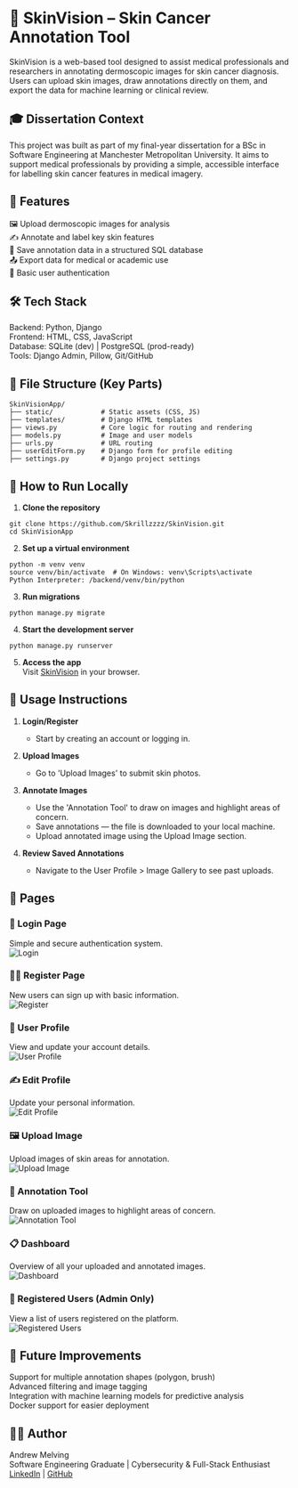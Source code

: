 # 🧠 SkinVision – Skin Cancer Annotation Tool

SkinVision is a web-based tool designed to assist medical professionals and researchers in annotating dermoscopic images for skin cancer diagnosis. Users can upload skin images, draw annotations directly on them, and export the data for machine learning or clinical review.

## 🎓 Dissertation Context

This project was built as part of my final-year dissertation for a BSc in Software Engineering at Manchester Metropolitan University. It aims to support medical professionals by providing a simple, accessible interface for labelling skin cancer features in medical imagery.

## 🚀 Features

🖼️ Upload dermoscopic images for analysis  
✍️ Annotate and label key skin features  
💾 Save annotation data in a structured SQL database  
📤 Export data for medical or academic use  
🔐 Basic user authentication


## 🛠️ Tech Stack

Backend: Python, Django  
Frontend: HTML, CSS, JavaScript  
Database: SQLite (dev) | PostgreSQL (prod-ready)  
Tools: Django Admin, Pillow, Git/GitHub

## 📁 File Structure (Key Parts)
```text
SkinVisionApp/
├── static/            # Static assets (CSS, JS)
├── templates/         # Django HTML templates
├── views.py           # Core logic for routing and rendering
├── models.py          # Image and user models
├── urls.py            # URL routing
├── userEditForm.py    # Django form for profile editing
├── settings.py        # Django project settings
```


## 🧪 How to Run Locally

1. **Clone the repository**
   
```
git clone https://github.com/Skrillzzzz/SkinVision.git  
cd SkinVisionApp
```

2. **Set up a virtual environment**  
```
python -m venv venv  
source venv/bin/activate  # On Windows: venv\Scripts\activate  
Python Interpreter: /backend/venv/bin/python
```

3. **Run migrations**  
```
python manage.py migrate
```

4. **Start the development server**  
```
python manage.py runserver
```
5. **Access the app**  
Visit [SkinVision](http://127.0.0.1:8000) in your browser.


## 🧪 Usage Instructions

1. **Login/Register**
   - Start by creating an account or logging in.

2. **Upload Images**
   - Go to 'Upload Images' to submit skin photos.

3. **Annotate Images**
   - Use the 'Annotation Tool' to draw on images and highlight areas of concern.
   - Save annotations — the file is downloaded to your local machine.
   - Upload annotated image using the Upload Image section.

4. **Review Saved Annotations**
   - Navigate to the User Profile > Image Gallery to see past uploads.

## 📸 Pages
### 🔐 Login Page
Simple and secure authentication system.  
![Login](Pages/Login.png)

### 🧑‍💼 Register Page
New users can sign up with basic information.  
![Register](Pages/Register.png)

### 👤 User Profile
View and update your account details.  
![User Profile](Pages/User%20Profile.png)

### ✍️ Edit Profile
Update your personal information.  
![Edit Profile](Pages/Edit%20Profile.png)

### 🖼️ Upload Image
Upload images of skin areas for annotation.  
![Upload Image](Pages/UploadImage.png)

### 🧩 Annotation Tool
Draw on uploaded images to highlight areas of concern.  
![Annotation Tool](Pages/Annotation%20Tool.png)

### 📋 Dashboard
Overview of all your uploaded and annotated images.  
![Dashboard](Pages/Dashboard.png)

### 👥 Registered Users (Admin Only)
View a list of users registered on the platform.  
![Registered Users](Pages/RegisteredUsers.png)

## 🧪 Future Improvements

Support for multiple annotation shapes (polygon, brush)  
Advanced filtering and image tagging  
Integration with machine learning models for predictive analysis  
Docker support for easier deployment

## 🙋‍♂️ Author

Andrew Melving  
Software Engineering Graduate | Cybersecurity & Full-Stack Enthusiast  
[LinkedIn](https://www.linkedin.com/in/andrew-melving-138483209/) | [GitHub](https://github.com/Skrillzzzz/)
